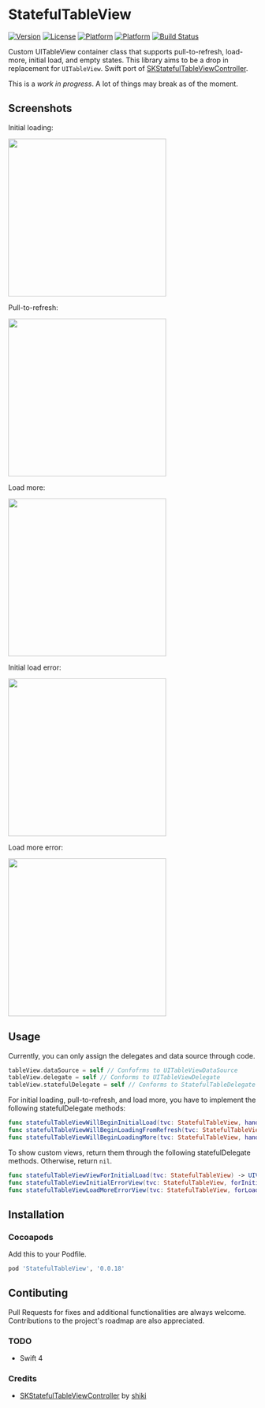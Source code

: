 # StatefulTableView
[![Version](https://img.shields.io/cocoapods/v/StatefulTableView.svg?style=flat)](http://cocoadocs.org/docsets/StatefulTableView)
[![License](https://img.shields.io/cocoapods/l/StatefulTableView.svg?style=flat)](http://cocoadocs.org/docsets/StatefulTableView)
[![Platform](https://img.shields.io/cocoapods/p/StatefulTableView.svg?style=flat)](http://cocoadocs.org/docsets/StatefulTableView)
[![Platform](https://img.shields.io/cocoapods/metrics/doc-percent/StatefulTableView.svg?style=flat)](http://cocoadocs.org/docsets/StatefulTableView)
[![Build Status](https://travis-ci.org/timominous/StatefulTableView.svg?branch=master)](https://travis-ci.org/timominous/StatefulTableView)

Custom UITableView container class that supports pull-to-refresh, load-more, initial load, and empty states. This library aims to be a drop in replacement for `UITableView`. Swift port of [SKStatefulTableViewController](http://github.com/shiki/SKStatefulTableViewController).

This is a *work in progress*. A lot of things may break as of the moment.

## Screenshots

Initial loading:

<img src="Screenshots/ss-initial-loading.png" width=320>

Pull-to-refresh:

<img src="Screenshots/ss-pull-to-refresh.png" width=320>

Load more:

<img src="Screenshots/ss-load-more.png" width=320>

Initial load error:

<img src="Screenshots/ss-initial-load-error.png" width=320>

Load more error:

<img src="Screenshots/ss-load-more-error.png" width=320>

## Usage

Currently, you can only assign the delegates and data source through code.

```swift
tableView.dataSource = self // Confofrms to UITableViewDataSource
tableView.delegate = self // Conforms to UITableViewDelegate
tableView.statefulDelegate = self // Conforms to StatefulTableDelegate
```

For initial loading, pull-to-refresh, and load more, you have to implement the following statefulDelegate methods:

```swift
func statefulTableViewWillBeginInitialLoad(tvc: StatefulTableView, handler: InitialLoadCompletionHandler)
func statefulTableViewWillBeginLoadingFromRefresh(tvc: StatefulTableView, handler: InitialLoadCompletionHandler)
func statefulTableViewWillBeginLoadingMore(tvc: StatefulTableView, handler: LoadMoreCompletionHandler)
```

To show custom views, return them through the following statefulDelegate methods. Otherwise, return `nil`.

```swift
func statefulTableViewViewForInitialLoad(tvc: StatefulTableView) -> UIView?
func statefulTableViewInitialErrorView(tvc: StatefulTableView, forInitialLoadError: NSError?) -> UIView?
func statefulTableViewLoadMoreErrorView(tvc: StatefulTableView, forLoadMoreError: NSError?) -> UIView?
```

## Installation

### Cocoapods

Add this to your Podfile.

```ruby
pod 'StatefulTableView', '0.0.18'
```

## Contibuting

Pull Requests for fixes and additional functionalities are always welcome. Contributions to the project's roadmap are also appreciated.

### TODO

  * Swift 4

### Credits

* [SKStatefulTableViewController](http://github.com/shiki/SKStatefulTableViewController) by [shiki](http://github.com/shiki)
